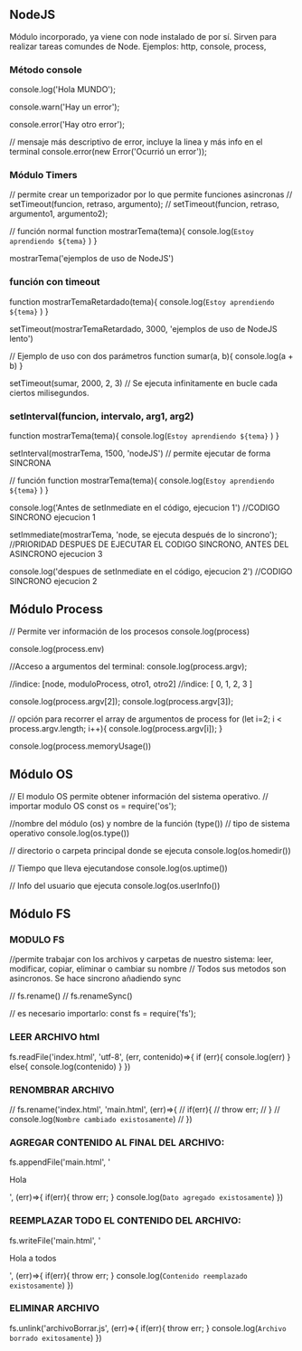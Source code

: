 ## NodeJS

Módulo incorporado, ya viene con node instalado de por sí.
Sirven para realizar tareas comundes de Node.
Ejemplos: http, console, process, 


### Método console
console.log('Hola MUNDO');

console.warn('Hay un error');

console.error('Hay otro error');

// mensaje más descriptivo de error, incluye la linea y más info en el terminal
console.error(new Error('Ocurrió un error'));


### Módulo Timers
// permite crear un temporizador por lo que permite funciones asincronas
// setTimeout(funcion, retraso, argumento);
// setTimeout(funcion, retraso, argumento1, argumento2); 

// función normal
function mostrarTema(tema){
    console.log(`Estoy aprendiendo ${tema}` )
}

mostrarTema('ejemplos de uso de NodeJS')


### función con timeout
function mostrarTemaRetardado(tema){
    console.log(`Estoy aprendiendo ${tema}` )
}

setTimeout(mostrarTemaRetardado, 3000, 'ejemplos de uso de NodeJS lento')

// Ejemplo de uso con dos parámetros
function sumar(a, b){
    console.log(a + b)
}

setTimeout(sumar, 2000, 2, 3)
// Se ejecuta infinitamente en bucle cada ciertos milisegundos.

### setInterval(funcion, intervalo, arg1, arg2)

function mostrarTema(tema){
    console.log(`Estoy aprendiendo ${tema}` )
}

setInterval(mostrarTema, 1500, 'nodeJS') 
// permite ejecutar de forma SINCRONA

// función
function mostrarTema(tema){
    console.log(`Estoy aprendiendo ${tema}` )
}

console.log('Antes de setInmediate en el código, ejecucion 1') //CODIGO SINCRONO ejecucion 1

setImmediate(mostrarTema, 'node, se ejecuta después de lo sincrono'); //PRIORIDAD DESPUES DE EJECUTAR EL CODIGO SINCRONO, ANTES DEL ASINCRONO ejecucion 3

console.log('despues de setInmediate en el código, ejecucion 2') //CODIGO SINCRONO ejecucion 2


## Módulo Process
// Permite ver información de los procesos
console.log(process)

console.log(process.env)

//Acceso a argumentos del terminal:
console.log(process.argv);

//indice: [node, moduloProcess, otro1, otro2]
//indice: [  0,       1,          2,     3  ]

console.log(process.argv[2]);
console.log(process.argv[3]);


// opción para recorrer el array de argumentos de process
for (let i=2; i < process.argv.length; i++){
    console.log(process.argv[i]);
}

console.log(process.memoryUsage())


## Módulo OS
// El modulo OS permite obtener información del sistema operativo.
// importar modulo OS
const os = require('os');

//nombre del módulo (os) y nombre de la función (type())
// tipo de sistema operativo
console.log(os.type())

// directorio o carpeta principal donde se ejecuta
console.log(os.homedir())

// Tiempo que lleva ejecutandose
console.log(os.uptime())


// Info del usuario que ejecuta
console.log(os.userInfo())


## Módulo FS
### MODULO FS
//permite trabajar con los archivos y carpetas de nuestro sistema: leer, modificar, copiar, eliminar o cambiar su nombre
// Todos sus metodos son asincronos. Se hace sincrono añadiendo sync

// fs.rename()
// fs.renameSync()

// es necesario importarlo:
const fs = require('fs');

### LEER ARCHIVO html
fs.readFile('index.html', 'utf-8', (err, contenido)=>{
    if (err){
        console.log(err)
    } else{
        console.log(contenido)
    }
})

### RENOMBRAR ARCHIVO
// fs.rename('index.html', 'main.html', (err)=>{
//     if(err){
//         throw err;
//     } 
//     console.log(`Nombre cambiado existosamente`)
// })

### AGREGAR CONTENIDO AL FINAL DEL ARCHIVO:

fs.appendFile('main.html', ' <p>Hola</p>', (err)=>{
    if(err){
        throw err;
    } 
    console.log(`Dato agregado existosamente`)
})

### REEMPLAZAR TODO EL CONTENIDO DEL ARCHIVO:

fs.writeFile('main.html', '<p>Hola a todos</p>', (err)=>{
    if(err){
        throw err;
    } 
    console.log(`Contenido reemplazado existosamente`)
})

### ELIMINAR ARCHIVO

fs.unlink('archivoBorrar.js', (err)=>{
    if(err){
        throw err;
    } 
    console.log(`Archivo borrado exitosamente`)
})